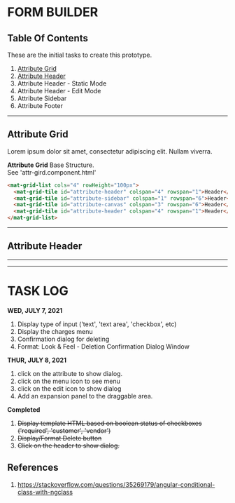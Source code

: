 # FORM BUILDER  

## Table Of Contents  
These are the initial tasks to create this prototype.  
1. [Attribute Grid](#attribute-grid)
1. [Attribute Header](#attribute-header)  
1. Attribute Header - Static Mode  
1. Attribute Header - Edit Mode  
1. Attribute Sidebar  
1. Attribute Footer  

---  

## Attribute Grid  
Lorem ipsum dolor sit amet, consectetur adipiscing elit. Nullam viverra.  
  
**Attribute Grid** Base Structure.  
See 'attr-gird.component.html'
```html  
<mat-grid-list cols="4" rowHeight="100px">
  <mat-grid-tile id="attribute-header" colspan="4" rowspan="1">Header</mat-grid-tile>
  <mat-grid-tile id="attribute-sidebar" colspan="1" rowspan="6">Header</mat-grid-tile>
  <mat-grid-tile id="attribute-canvas" colspan="3" rowspan="6">Header</mat-grid-tile>
  <mat-grid-tile id="attribute-header" colspan="4" rowspan="1">Header</mat-grid-tile>
</mat-grid-list>
```

---  

## Attribute Header  



---  
---  

# TASK LOG 

**WED, JULY 7, 2021**  
1. Display type of input ('text', 'text area', 'checkbox', etc)
1. Display the charges menu  
1. Confirmation dialog for deleting
1. Format: Look & Feel - Deletion Confirmation Dialog Window

**THUR, JULY 8, 2021**  
1. click on the attribute to show dialog.
1. click on the menu icon to see menu 
1. click on the edit icon to show dialog 
1. Add an expansion panel to the draggable area.

**Completed**  
1. ~~Display template HTML based on boolean status of checkboxes ('required', 'customer', 'vendor')~~ 
1. ~~Display/Format Delete button~~
1. ~~Click on the header to show dialog.~~

## References
1. https://stackoverflow.com/questions/35269179/angular-conditional-class-with-ngclass
